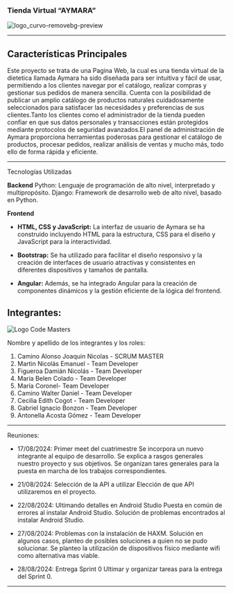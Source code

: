 ### Tienda Virtual “AYMARA”             
![logo_curvo-removebg-preview](https://github.com/user-attachments/assets/666539d8-ac65-4db9-ba7d-865f05af36e0)


--------
## Características Principales

Este proyecto se trata de una Pagina Web, la cual es una tienda virtual de la dietetica llamada Aymara ha sido diseñada para ser intuitiva y fácil de usar, permitiendo a los clientes navegar por el catálogo, realizar compras y gestionar sus pedidos de manera sencilla. Cuenta con la posibilidad de publicar un amplio catálogo de productos naturales cuidadosamente seleccionados para satisfacer las necesidades y preferencias de sus clientes.Tanto los clientes como el administrador de la tienda pueden confiar en que sus datos personales y transacciones están protegidos mediante protocolos de seguridad avanzados.El panel de administración de Aymara proporciona herramientas poderosas para gestionar el catálogo de productos, procesar pedidos, realizar análisis de ventas y mucho más, todo ello de forma rápida y eficiente.

------
Tecnologías Utilizadas

**Backend**
Python: Lenguaje de programación de alto nivel, interpretado y multipropósito.
Django: Framework de desarrollo web de alto nivel, basado en Python.

**Frontend**

- **HTML, CSS y JavaScript:** La interfaz de usuario de Aymara se ha construido incluyendo HTML para la estructura, CSS para el diseño y JavaScript para la interactividad.

- **Bootstrap:** Se ha utilizado para facilitar el diseño responsivo y la creación de interfaces de usuario atractivas y consistentes en diferentes dispositivos y tamaños de pantalla.

- **Angular:** Además, se ha integrado Angular para la creación de componentes dinámicos y la gestión eficiente de la lógica del frontend.


## Integrantes:

![Logo Code Masters](https://github.com/user-attachments/assets/d48f86e2-ad67-470e-b4cd-6c12280abe12)



Nombre y apellido de los integrantes y los roles:

1. Camino Alonso Joaquin Nicolas - SCRUM MASTER
2. Martin Nicolás Emanuel  - Team Developer
3. Figueroa Damián Nicolás - Team Developer
4. Maria Belen Colado - Team Developer
5. María Coronel- Team Developer
6. Camino Walter Daniel - Team Developer
7. Cecilia Edith Cogot - Team Developer
8.  Gabriel Ignacio Bonzon - Team Developer
9.  Antonella Acosta Gómez - Team Developer
   
-------

Reuniones:

* 17/08/2024: Primer meet del cuatrimestre
Se incorpora un nuevo integrante al equipo de desarrollo.
Se explica a rasgos generales nuestro proyecto y sus objetivos.
Se organizan tares generales para la puesta en marcha de los trabajos correspondientes.

* 21/08/2024: Selección de la API a utilizar
Elección de que API utilizaremos en el proyecto.

* 22/08/2024: Ultimando detalles en Android Studio
Puesta en común de errores al instalar Android Studio.
Solución de problemas encontrados al instalar Android Studio.

* 27/08/2024: Problemas con la instalación de HAXM.
Solución en algunos casos, planteo de posibles soluciones a quien no se pudo solucionar.
Se planteo la utilización de dispositivos físico mediante wifi como alternativa mas viable.

* 28/08/2024: Entrega Sprint 0
Ultimar y organizar tareas para la entrega del Sprint 0.

------------


